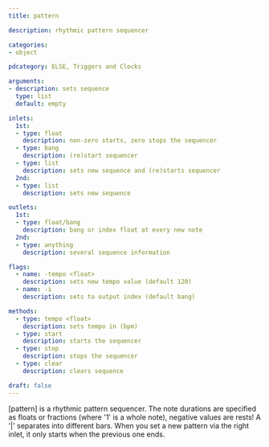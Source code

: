 ```yaml
---
title: pattern

description: rhythmic pattern sequencer

categories:
- object

pdcategory: ELSE, Triggers and Clocks

arguments:
- description: sets sequence
  type: list
  default: empty

inlets:
  1st:
  - type: float
    description: non-zero starts, zero stops the sequencer
  - type: bang
    description: (re)start sequencer
  - type: list
    description: sets new sequence and (re)starts sequencer
  2nd:
  - type: list
    description: sets new sequence

outlets:
  1st:
  - type: float/bang
    description: bang or index float at every new note
  2nd:
  - type: anything
    description: several sequence information

flags:
  - name: -tempo <float>
    description: sets new tempo value (default 120)
  - name: -i
    description: sets to output index (default bang)

methods:
  - type: tempo <float>
    description: sets tempo in (bpm)
  - type: start
    description: starts the sequencer
  - type: stop
    description: stops the sequencer
  - type: clear
    description: clears sequence

draft: false
---
```


[pattern] is a rhythmic pattern sequencer. The note durations are specified as floats or fractions (where '1' is a whole note), negative values are rests! A '|' separates into different bars. When you set a new pattern via the right inlet, it only starts when the previous one ends.


